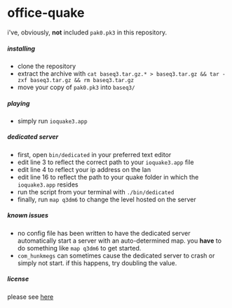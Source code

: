 
# office-quake

i've, obviously, **not** included `pak0.pk3` in this repository.

##### installing

* clone the repository
* extract the archive with `cat baseq3.tar.gz.* > baseq3.tar.gz && tar -zxf baseq3.tar.gz && rm baseq3.tar.gz`
* move your copy of `pak0.pk3` into `baseq3/`

##### playing

* simply run `ioquake3.app`

##### dedicated server

* first, open `bin/dedicated` in your preferred text editor
* edit line 3 to reflect the correct path to your `ioquake3.app` file
* edit line 4 to reflect your ip address on the lan
* edit line 16 to reflect the path to your quake folder in which the `ioquake3.app` resides
* run the script from your terminal with `./bin/dedicated`
* finally, run `map q3dm6` to change the level hosted on the server

##### known issues

* no config file has been written to have the dedicated server automatically start a server with an auto-determined map. you **have** to do something like `map q3dm6` to get started.
* `com_hunkmegs` can sometimes cause the dedicated server to crash or simply not start. if this happens, try doubling the value.

##### license

please see [here](https://github.com/id-Software/Quake-III-Arena/blob/master/README.txt)
